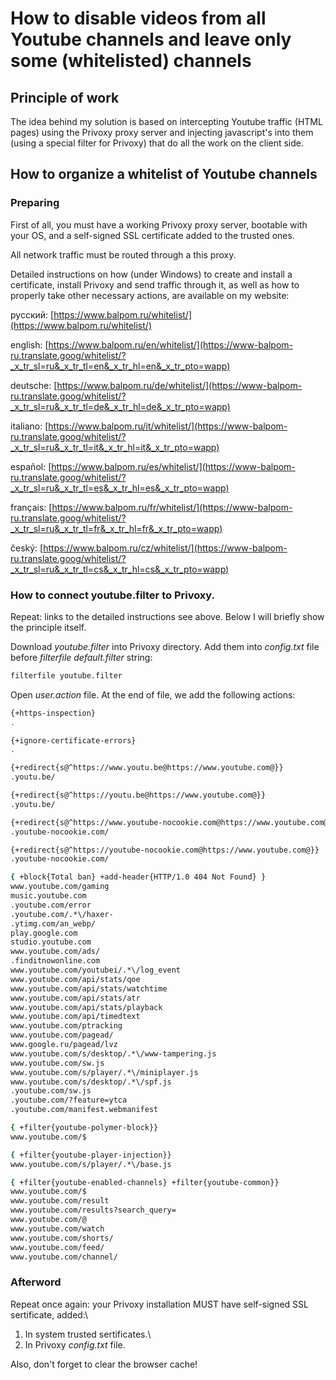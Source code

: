 # How to disable videos from all Youtube channels and leave only some (whitelisted) channels

## Principle of work
The idea behind my solution is based on intercepting Youtube traffic (HTML pages) using the Privoxy proxy server and injecting javascript's into them (using a special filter for Privoxy) that do all the work on the client side.

## How to organize a whitelist of Youtube channels

### Preparing
First of all, you must have a working Privoxy proxy server, bootable with your OS, and a self-signed SSL certificate added to the trusted ones.

All network traffic must be routed through a this proxy.

Detailed instructions on how (under Windows) to create and install a certificate, install Privoxy and send traffic through it, as well as how to properly take other necessary actions, are available on my website:

русский: [https://www.balpom.ru/whitelist/](https://www.balpom.ru/whitelist/)

english: [https://www.balpom.ru/en/whitelist/](https://www-balpom-ru.translate.goog/whitelist/?_x_tr_sl=ru&_x_tr_tl=en&_x_tr_hl=en&_x_tr_pto=wapp)

deutsche: [https://www.balpom.ru/de/whitelist/](https://www-balpom-ru.translate.goog/whitelist/?_x_tr_sl=ru&_x_tr_tl=de&_x_tr_hl=de&_x_tr_pto=wapp)

italiano: [https://www.balpom.ru/it/whitelist/](https://www-balpom-ru.translate.goog/whitelist/?_x_tr_sl=ru&_x_tr_tl=it&_x_tr_hl=it&_x_tr_pto=wapp)

español: [https://www.balpom.ru/es/whitelist/](https://www-balpom-ru.translate.goog/whitelist/?_x_tr_sl=ru&_x_tr_tl=es&_x_tr_hl=es&_x_tr_pto=wapp)

français: [https://www.balpom.ru/fr/whitelist/](https://www-balpom-ru.translate.goog/whitelist/?_x_tr_sl=ru&_x_tr_tl=fr&_x_tr_hl=fr&_x_tr_pto=wapp)

český: [https://www.balpom.ru/cz/whitelist/](https://www-balpom-ru.translate.goog/whitelist/?_x_tr_sl=ru&_x_tr_tl=cs&_x_tr_hl=cs&_x_tr_pto=wapp)


### How to connect youtube.filter to Privoxy.
Repeat: links to the detailed instructions see above. Below I will briefly show the principle itself.

Download *youtube.filter* into Privoxy directory.
Add them into *config.txt* file before *filterfile default.filter* string:
```bash
filterfile youtube.filter
```

Open *user.action* file. At the end of file, we add the following actions:
```bash
{+https-inspection}
.

{+ignore-certificate-errors}
.

{+redirect{s@^https://www.youtu.be@https://www.youtube.com@}}
.youtu.be/

{+redirect{s@^https://youtu.be@https://www.youtube.com@}}
.youtu.be/

{+redirect{s@^https://www.youtube-nocookie.com@https://www.youtube.com@}}
.youtube-nocookie.com/

{+redirect{s@^https://youtube-nocookie.com@https://www.youtube.com@}}
.youtube-nocookie.com/

{ +block{Total ban} +add-header{HTTP/1.0 404 Not Found} }
www.youtube.com/gaming
music.youtube.com
.youtube.com/error
.youtube.com/.*\/haxer-
.ytimg.com/an_webp/
play.google.com
studio.youtube.com
www.youtube.com/ads/
.finditnowonline.com
www.youtube.com/youtubei/.*\/log_event
www.youtube.com/api/stats/qoe
www.youtube.com/api/stats/watchtime
www.youtube.com/api/stats/atr
www.youtube.com/api/stats/playback
www.youtube.com/api/timedtext
www.youtube.com/ptracking
www.youtube.com/pagead/
www.google.ru/pagead/lvz
www.youtube.com/s/desktop/.*\/www-tampering.js
www.youtube.com/sw.js
www.youtube.com/s/player/.*\/miniplayer.js
www.youtube.com/s/desktop/.*\/spf.js
.youtube.com/sw.js
.youtube.com/?feature=ytca
.youtube.com/manifest.webmanifest

{ +filter{youtube-polymer-block}}
www.youtube.com/$

{ +filter{youtube-player-injection}}
www.youtube.com/s/player/.*\/base.js

{ +filter{youtube-enabled-channels} +filter{youtube-common}}
www.youtube.com/$
www.youtube.com/result
www.youtube.com/results?search_query=
www.youtube.com/@
www.youtube.com/watch
www.youtube.com/shorts/
www.youtube.com/feed/
www.youtube.com/channel/
```

### Afterword
Repeat once again: your Privoxy installation MUST have self-signed SSL sertificate, added:\
1) In system trusted sertificates.\
2) In Privoxy *config.txt* file.

Also, don't forget to clear the browser cache!


